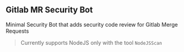 ## Gitlab MR Security Bot

Minimal Security Bot that adds security code review for Gitlab Merge Requests

> Currently supports NodeJS only with the tool `NodeJSScan`

